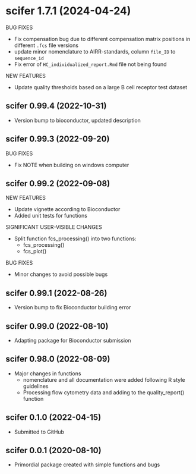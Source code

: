 # scifer 1.7.1 (2024-04-24)

BUG FIXES
* Fix compensation bug due to different compensation matrix positions in different `.fcs` file versions
* update minor nomenclature to AIRR-standards, column `file_ID` to `sequence_id`
* Fix error of `HC_individualized_report.Rmd` file not being found

NEW FEATURES
* Update quality thresholds based on a large B cell receptor test dataset

## scifer 0.99.4 (2022-10-31)

* Version bump to bioconductor, updated description


## scifer 0.99.3 (2022-09-20)

BUG FIXES

* Fix NOTE when building on windows computer

## scifer 0.99.2 (2022-09-08)

NEW FEATURES

* Update vignette according to Bioconductor
* Added unit tests for functions

SIGNIFICANT USER-VISIBLE CHANGES

* Split function fcs_processing() into two functions:
  * fcs_processing()
  * fcs_plot()

BUG FIXES

* Minor changes to avoid possible bugs



## scifer 0.99.1 (2022-08-26)

* Version bump to fix Bioconductor building error

## scifer 0.99.0 (2022-08-10)

* Adapting package for Bioconductor submission

## scifer 0.98.0 (2022-08-09)

* Major changes in functions
  * nomenclature and all documentation were added following R style guidelines
  * Processing flow cytometry data and adding to the quality_report() function

## scifer 0.1.0 (2022-04-15)

* Submitted to GitHub

## scifer 0.0.1 (2020-08-10)

* Primordial package created with simple functions and bugs
